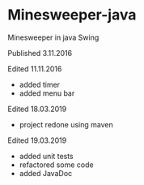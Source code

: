 # Minesweeper-java
Minesweeper in java Swing

Published 3.11.2016

Edited 11.11.2016
- added timer
- added menu bar

Edited 18.03.2019
- project redone using maven

Edited 19.03.2019
- added unit tests 
- refactored some code
- added JavaDoc
